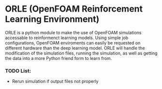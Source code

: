 # ORLE (OpenFOAM Reinforcement Learning Environment)

ORLE is a python module to make the use of OpenFOAM simulations accessable to reinformenct learning models.
Using simple job configurations, OpenFOAM enviroments can easily be requested on different hardware than the deep learning model.
ORLE will handle the modification of the simulation files, running the simulation, as well as getting the data into a more Python friend form to learn from. 

### TODO List:
- Rerun simulation if output files not properly 

